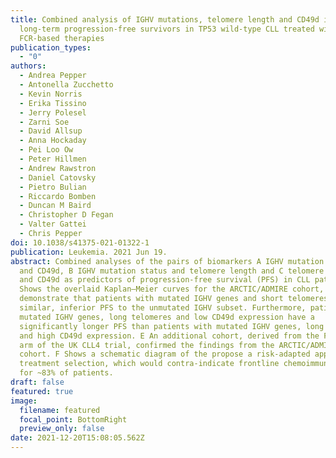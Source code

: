 ```yaml
---
title: Combined analysis of IGHV mutations, telomere length and CD49d identifies
  long-term progression-free survivors in TP53 wild-type CLL treated with
  FCR-based therapies
publication_types:
  - "0"
authors:
  - Andrea Pepper
  - Antonella Zucchetto
  - Kevin Norris
  - Erika Tissino
  - Jerry Polesel
  - Zarni Soe
  - David Allsup
  - Anna Hockaday
  - Pei Loo Ow
  - Peter Hillmen
  - Andrew Rawstron
  - Daniel Catovsky
  - Pietro Bulian
  - Riccardo Bomben
  - Duncan M Baird
  - Christopher D Fegan
  - Valter Gattei
  - Chris Pepper
doi: 10.1038/s41375-021-01322-1
publication: Leukemia. 2021 Jun 19.
abstract: Combined analyses of the pairs of biomarkers A IGHV mutation status
  and CD49d, B IGHV mutation status and telomere length and C telomere length
  and CD49d as predictors of progression-free survival (PFS) in CLL patients. D
  Shows the overlaid Kaplan–Meier curves for the ARCTIC/ADMIRE cohort, which
  demonstrate that patients with mutated IGHV genes and short telomeres have a
  similar, inferior PFS to the unmutated IGHV subset. Furthermore, patients with
  mutated IGHV genes, long telomeres and low CD49d expression have a
  significantly longer PFS than patients with mutated IGHV genes, long telomeres
  and high CD49d expression. E An additional cohort, derived from the FC-treated
  arm of the UK CLL4 trial, confirmed the findings from the ARCTIC/ADMIRE
  cohort. F Shows a schematic diagram of the propose a risk-adapted approach to
  treatment selection, which would contra-indicate frontline chemoimmunotherapy
  for ~83% of patients.
draft: false
featured: true
image:
  filename: featured
  focal_point: BottomRight
  preview_only: false
date: 2021-12-20T15:08:05.562Z
---
```

